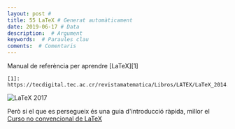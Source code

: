 ```yaml
---
layout: post #
title: 55 LaTeX # Generat automàticament
date: 2019-06-17 # Data
description:  # Argument
keywords:  # Paraules clau
coments:  # Comentaris
---
```


Manual de referència per aprendre [LaTeX][1]

	[1]: https://tecdigital.tec.ac.cr/revistamatematica/Libros/LATEX/LaTeX_2014.pdf

![LaTeX 2017](https://www.latex-project.org/help/books/alexander-borbon-a_-_latex-2014.jpg)

Però si el que es persegueix és una guia d'introducció ràpida, millor el [Curso no convencional de LaTeX](https://ondiz.github.io/cursoLatex/)
